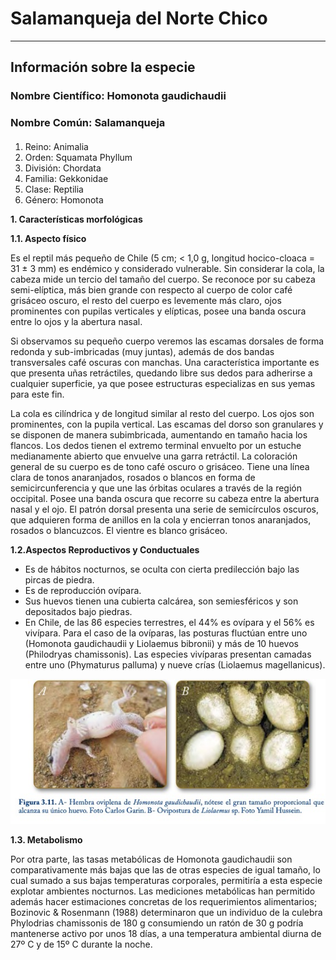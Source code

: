 # Salamanqueja del Norte Chico
---
## Información sobre la especie

### Nombre Científico: Homonota gaudichaudii 
### Nombre Común: Salamanqueja

#### 
1. Reino: Animalia 
2. Orden: Squamata Phyllum
3. División: Chordata 
4. Familia: Gekkonidae 
5. Clase: Reptilia 
6. Género: Homonota

__1. Características morfológicas__

__1.1. Aspecto físico__

Es el reptil más pequeño de Chile (5 cm; < 1,0 g, longitud hocico-cloaca = 31 ± 3 mm) es endémico y considerado vulnerable. Sin considerar la cola, la cabeza mide un tercio del tamaño del cuerpo. Se reconoce por su cabeza semi-elíptica, más bien grande con respecto al cuerpo de color café grisáceo oscuro, el resto del cuerpo es levemente más claro, ojos prominentes con pupilas verticales y elípticas, posee una banda oscura entre lo ojos y la abertura nasal. 

Si observamos su pequeño cuerpo veremos las escamas dorsales de forma redonda y sub-imbricadas (muy juntas), además de dos bandas transversales café oscuras con manchas. Una característica importante es que presenta uñas retráctiles, quedando libre sus dedos para adherirse a cualquier superficie, ya que posee estructuras especializas en sus yemas para este fin. 

La cola es cilíndrica y de longitud similar al resto del cuerpo. Los ojos son prominentes, con la pupila vertical. Las escamas del dorso son granulares y se disponen de manera subimbricada, aumentando en tamaño hacia los flancos. Los dedos tienen el extremo terminal envuelto por un estuche medianamente abierto que envuelve una garra retráctil. La coloración general de su cuerpo es de tono café oscuro o grisáceo. Tiene una línea clara de tonos anaranjados, rosados o blancos en forma de semicircunferencia y que une las órbitas oculares a través de la región occipital. Posee una banda oscura que recorre su cabeza entre la abertura nasal y el ojo. El patrón dorsal presenta una serie de semicírculos oscuros, que adquieren forma de anillos en la cola y encierran tonos anaranjados, rosados o blancuzcos. El vientre es blanco grisáceo.


__1.2.Aspectos Reproductivos y Conductuales__

* Es de hábitos nocturnos,  se oculta con cierta predilección bajo las pircas de piedra.
* Es de reproducción ovípara. 
* Sus huevos tienen una cubierta calcárea, son semiesféricos y son depositados bajo piedras.
* En Chile, de las 86 especies terrestres, el 44% es ovípara y el 56% es vivípara. Para el caso de la ovíparas, las posturas fluctúan entre uno (Homonota gaudichaudii y Liolaemus bibronii) y más de 10 huevos (Philodryas chamissonis). Las especies vivíparas presentan camadas entre uno (Phymaturus palluma) y nueve crías (Liolaemus magellanicus). 

![alt text](https://github.com/Salamanqueja-del-Norte-Chico/infodigital-12/blob/f24e93fa886b936c5f586cc5f2c185f9e83d01c5/img/figura1.jpeg "Foto1")

__1.3. Metabolismo__

Por otra parte, las tasas metabólicas de Homonota gaudichaudii son comparativamente más bajas que las de otras especies de igual tamaño, lo cual sumado a sus bajas temperaturas corporales, permitiría a esta especie explotar ambientes nocturnos. Las mediciones metabólicas han permitido además hacer estimaciones concretas de los requerimientos alimentarios; Bozinovic & Rosenmann (1988) determinaron que un individuo de la culebra Phylodrias chamissonis de 180 g consumiendo un ratón de 30 g podría mantenerse activo por unos 18 días, a una temperatura ambiental diurna de 27º C y de 15º C durante la noche. 


